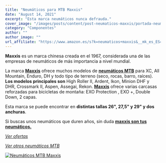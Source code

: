 ```yaml
---
title: "Neumáticos para MTB Maxxis"
date: "August 14, 2021"
excerpt: "Esta marca neumáticos nunca defrauda."
cover_image: "/images/posts/content/post-neumaticos-maxxis/portada-neumaticos-maxxis.jpg"
category: "Componentes"
author: ""
author_image: ""
url_affiliate: "https://www.amazon.es/s?k=neumaticos+maxxis&__mk_es_ES=%C3%85M%C3%85%C5%BD%C3%95%C3%91&linkCode=ll2&tag=devser-21&linkId=433d756b46e16d346c630bb0c76b8f01&language=es_ES&ref_=as_li_ss_tl"
---
```


**Maxxis** es un marca chinesa creada en el 1967, considerada una de las empresas de neumáticos de más importancia a nivel mundial.

La marca [**Maxxis**](https://www.amazon.es/s?k=neumaticos+maxxis&__mk_es_ES=%C3%85M%C3%85%C5%BD%C3%95%C3%91&linkCode=ll2&tag=devser-21&linkId=433d756b46e16d346c630bb0c76b8f01&language=es_ES&ref_=as_li_ss_tl) ofrece muchos modelos de [**neumáticos MTB**](https://www.amazon.es/s?k=neumaticos+maxxis&__mk_es_ES=%C3%85M%C3%85%C5%BD%C3%95%C3%91&linkCode=ll2&tag=devser-21&linkId=433d756b46e16d346c630bb0c76b8f01&language=es_ES&ref_=as_li_ss_tl) para XC, All Mountain, Enduro, DH y todo tipo de terreno (seco, rocas, barro, raíces). **Los modelos principales son** High Roller II, Ardent, Ikon, Minion DHF y DHR, Crossmark II, Aspen, Assegai, Rekon. [**Maxxis**](https://www.amazon.es/s?k=neumaticos+maxxis&__mk_es_ES=%C3%85M%C3%85%C5%BD%C3%95%C3%91&linkCode=ll2&tag=devser-21&linkId=433d756b46e16d346c630bb0c76b8f01&language=es_ES&ref_=as_li_ss_tl) ofrece varias carcasas reforzadas para bicicletas de montaña: EXO Protection , EXO +, Double Down, 2 capas.

Esta marca se puede encontrar en **distintas tallas 26", 27,5" y 29" y dos anchuras**.

Si buscas unos neumáticos que duren años, sin duda [**maxxis son tus neumáticos.**](https://www.amazon.es/s?k=neumaticos+maxxis&__mk_es_ES=%C3%85M%C3%85%C5%BD%C3%95%C3%91&linkCode=ll2&tag=devser-21&linkId=433d756b46e16d346c630bb0c76b8f01&language=es_ES&ref_=as_li_ss_tl) 

*[Ver ofertas](https://www.amazon.es/s?k=neum%C3%A1ticos+maxxis&dc=&__mk_es_ES=%C3%85M%C3%85%C5%BD%C3%95%C3%91&linkCode=ll2&tag=devser-21&linkId=0f65d78bf0844a7f78d051a97f1f4b6c&language=es_ES&ref_=as_li_ss_tl)*

*[Ver otros neumáticos MTB](https://www.amazon.es/s?k=neum%C3%A1ticos+mtb&__mk_es_ES=%C3%85M%C3%85%C5%BD%C3%95%C3%91&linkCode=ll2&tag=devser-21&linkId=057abb81d6f76add1d715c63da52d0c6&language=es_ES&ref_=as_li_ss_tl)*

[![Neumáticos MTB Maxxis](/images/posts/content/post-neumaticos-maxxis/neumaticos-maxxis.jpg)](https://www.amazon.es/s?k=neum%C3%A1ticos+maxxis&dc=&__mk_es_ES=%C3%85M%C3%85%C5%BD%C3%95%C3%91&linkCode=ll2&tag=devser-21&linkId=0f65d78bf0844a7f78d051a97f1f4b6c&language=es_ES&ref_=as_li_ss_tl "Neumáticos MTB Maxxis")



